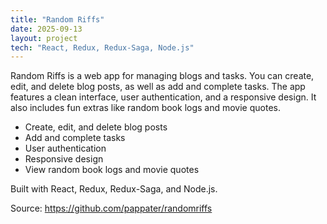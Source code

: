 ```yaml
---
title: "Random Riffs"
date: 2025-09-13
layout: project
tech: "React, Redux, Redux-Saga, Node.js"
---
```


Random Riffs is a web app for managing blogs and tasks. You can create, edit, and delete blog posts, as well as add and complete tasks. The app features a clean interface, user authentication, and a responsive design. It also includes fun extras like random book logs and movie quotes.

- Create, edit, and delete blog posts
- Add and complete tasks
- User authentication
- Responsive design
- View random book logs and movie quotes

Built with React, Redux, Redux-Saga, and Node.js.

Source: https://github.com/pappater/randomriffs
